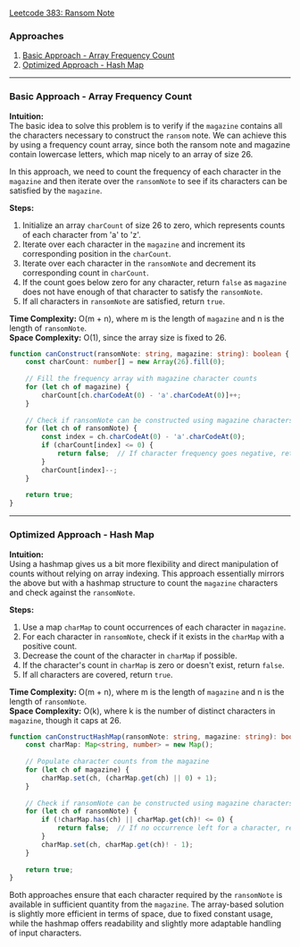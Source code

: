 [Leetcode 383: Ransom Note](https://leetcode.com/problems/ransom-note/)

### Approaches
1. [Basic Approach - Array Frequency Count](#basic-approach---array-frequency-count)
2. [Optimized Approach - Hash Map](#optimized-approach---hash-map)

---

### Basic Approach - Array Frequency Count

**Intuition:**  
The basic idea to solve this problem is to verify if the `magazine` contains all the characters necessary to construct the `ransom` note. We can achieve this by using a frequency count array, since both the ransom note and magazine contain lowercase letters, which map nicely to an array of size 26.

In this approach, we need to count the frequency of each character in the `magazine` and then iterate over the `ransomNote` to see if its characters can be satisfied by the `magazine`.

**Steps:**
1. Initialize an array `charCount` of size 26 to zero, which represents counts of each character from 'a' to 'z'.
2. Iterate over each character in the `magazine` and increment its corresponding position in the `charCount`.
3. Iterate over each character in the `ransomNote` and decrement its corresponding count in `charCount`.
4. If the count goes below zero for any character, return `false` as `magazine` does not have enough of that character to satisfy the `ransomNote`.
5. If all characters in `ransomNote` are satisfied, return `true`.

**Time Complexity:** O(m + n), where m is the length of `magazine` and n is the length of `ransomNote`.  
**Space Complexity:** O(1), since the array size is fixed to 26.

```typescript
function canConstruct(ransomNote: string, magazine: string): boolean {
    const charCount: number[] = new Array(26).fill(0);
    
    // Fill the frequency array with magazine character counts
    for (let ch of magazine) {
        charCount[ch.charCodeAt(0) - 'a'.charCodeAt(0)]++;
    }
    
    // Check if ransomNote can be constructed using magazine characters
    for (let ch of ransomNote) {
        const index = ch.charCodeAt(0) - 'a'.charCodeAt(0);
        if (charCount[index] <= 0) {
            return false;  // If character frequency goes negative, return false
        }
        charCount[index]--;
    }
    
    return true;
}
```

---

### Optimized Approach - Hash Map

**Intuition:**  
Using a hashmap gives us a bit more flexibility and direct manipulation of counts without relying on array indexing. This approach essentially mirrors the above but with a hashmap structure to count the `magazine` characters and check against the `ransomNote`.

**Steps:**
1. Use a map `charMap` to count occurrences of each character in `magazine`.
2. For each character in `ransomNote`, check if it exists in the `charMap` with a positive count.
3. Decrease the count of the character in `charMap` if possible.
4. If the character's count in `charMap` is zero or doesn't exist, return `false`.
5. If all characters are covered, return `true`.

**Time Complexity:** O(m + n), where m is the length of `magazine` and n is the length of `ransomNote`.  
**Space Complexity:** O(k), where k is the number of distinct characters in `magazine`, though it caps at 26.

```typescript
function canConstructHashMap(ransomNote: string, magazine: string): boolean {
    const charMap: Map<string, number> = new Map();
    
    // Populate character counts from the magazine
    for (let ch of magazine) {
        charMap.set(ch, (charMap.get(ch) || 0) + 1);
    }
    
    // Check if ransomNote can be constructed using magazine characters
    for (let ch of ransomNote) {
        if (!charMap.has(ch) || charMap.get(ch)! <= 0) {
            return false;  // If no occurrence left for a character, return false
        }
        charMap.set(ch, charMap.get(ch)! - 1);
    }
    
    return true;
}
```

Both approaches ensure that each character required by the `ransomNote` is available in sufficient quantity from the `magazine`. The array-based solution is slightly more efficient in terms of space, due to fixed constant usage, while the hashmap offers readability and slightly more adaptable handling of input characters.

